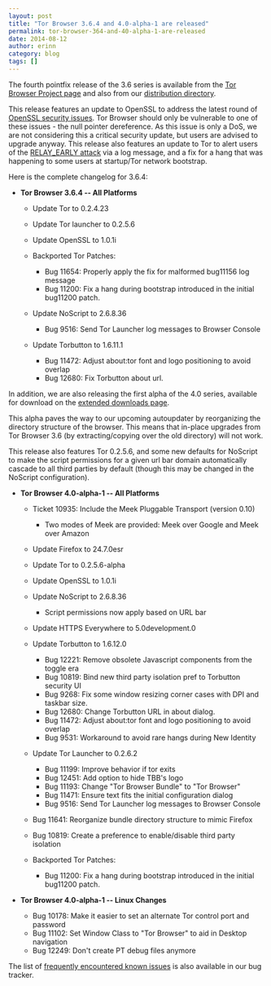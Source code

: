 ```yaml
---
layout: post
title: "Tor Browser 3.6.4 and 4.0-alpha-1 are released"
permalink: tor-browser-364-and-40-alpha-1-are-released
date: 2014-08-12
author: erinn
category: blog
tags: []
---
```


The fourth pointfix release of the 3.6 series is available from the [Tor Browser Project page](https://www.torproject.org/download/download-easy.html) and also from our [distribution directory](https://www.torproject.org/dist/torbrowser/3.6.4/).

This release features an update to OpenSSL to address the latest round of [OpenSSL security issues](https://www.openssl.org/news/secadv_20140806.txt). Tor Browser should only be vulnerable to one of these issues - the null pointer dereference. As this issue is only a DoS, we are not considering this a critical security update, but users are advised to upgrade anyway. This release also features an update to Tor to alert users of the [RELAY\_EARLY attack](https://blog.torproject.org/blog/tor-security-advisory-relay-early-traffic-confirmation-attack) via a log message, and a fix for a hang that was happening to some users at startup/Tor network bootstrap.

Here is the complete changelog for 3.6.4:

- **Tor Browser 3.6.4 -- All Platforms**

  - Update Tor to 0.2.4.23
  - Update Tor launcher to 0.2.5.6
  - Update OpenSSL to 1.0.1i
  - Backported Tor Patches:

    - Bug 11654: Properly apply the fix for malformed bug11156 log message
    - Bug 11200: Fix a hang during bootstrap introduced in the initial  
 bug11200 patch.
  - Update NoScript to 2.6.8.36

    - Bug 9516: Send Tor Launcher log messages to Browser Console
  - Update Torbutton to 1.6.11.1

    - Bug 11472: Adjust about:tor font and logo positioning to avoid overlap
    - Bug 12680: Fix Torbutton about url.

In addition, we are also releasing the first alpha of the 4.0 series, available for download on the [extended downloads page](https://www.torproject.org/projects/torbrowser.html.en#downloads-alpha).

This alpha paves the way to our upcoming autoupdater by reorganizing the directory structure of the browser. This means that in-place upgrades from Tor Browser 3.6 (by extracting/copying over the old directory) will not work.

This release also features Tor 0.2.5.6, and some new defaults for NoScript to make the script permissions for a given url bar domain automatically cascade to all third parties by default (though this may be changed in the NoScript configuration).

- **Tor Browser 4.0-alpha-1 -- All Platforms**

  - Ticket 10935: Include the Meek Pluggable Transport (version 0.10)

    - Two modes of Meek are provided: Meek over Google and Meek over Amazon
  - Update Firefox to 24.7.0esr
  - Update Tor to 0.2.5.6-alpha
  - Update OpenSSL to 1.0.1i
  - Update NoScript to 2.6.8.36

    - Script permissions now apply based on URL bar
  - Update HTTPS Everywhere to 5.0development.0
  - Update Torbutton to 1.6.12.0
    - Bug 12221: Remove obsolete Javascript components from the toggle era
    - Bug 10819: Bind new third party isolation pref to Torbutton security UI
    - Bug 9268: Fix some window resizing corner cases with DPI and taskbar size.
    - Bug 12680: Change Torbutton URL in about dialog.
    - Bug 11472: Adjust about:tor font and logo positioning to avoid overlap
    - Bug 9531: Workaround to avoid rare hangs during New Identity

  - Update Tor Launcher to 0.2.6.2

    - Bug 11199: Improve behavior if tor exits
    - Bug 12451: Add option to hide TBB's logo
    - Bug 11193: Change "Tor Browser Bundle" to "Tor Browser"
    - Bug 11471: Ensure text fits the initial configuration dialog
    - Bug 9516: Send Tor Launcher log messages to Browser Console
  - Bug 11641: Reorganize bundle directory structure to mimic Firefox
  - Bug 10819: Create a preference to enable/disable third party isolation
  - Backported Tor Patches:

    - Bug 11200: Fix a hang during bootstrap introduced in the initial  
 bug11200 patch.
- **Tor Browser 4.0-alpha-1 -- Linux Changes**

  - Bug 10178: Make it easier to set an alternate Tor control port and password
  - Bug 11102: Set Window Class to "Tor Browser" to aid in Desktop navigation
  - Bug 12249: Don't create PT debug files anymore 

The list of [frequently encountered known issues](https://trac.torproject.org/projects/tor/query?keywords=~tbb-helpdesk-frequent&status=!closed) is also available in our bug tracker.

